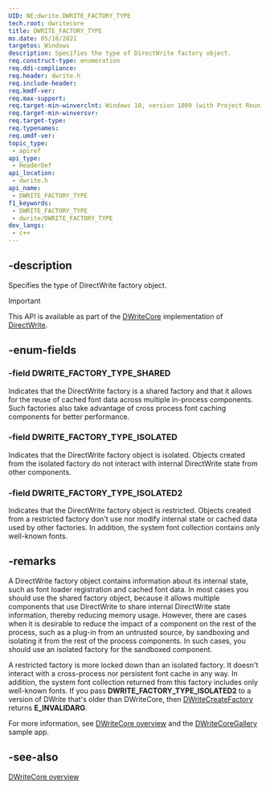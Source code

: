 ```yaml
---
UID: NE:dwrite.DWRITE_FACTORY_TYPE
tech.root: dwritecore
title: DWRITE_FACTORY_TYPE
ms.date: 05/18/2021
targetos: Windows
description: Specifies the type of DirectWrite factory object.
req.construct-type: enumeration
req.ddi-compliance: 
req.header: dwrite.h
req.include-header: 
req.kmdf-ver: 
req.max-support: 
req.target-min-winverclnt: Windows 10, version 1809 (with Project Reunion)
req.target-min-winversvr: 
req.target-type: 
req.typenames: 
req.umdf-ver: 
topic_type:
 - apiref
api_type:
 - HeaderDef
api_location:
 - dwrite.h
api_name:
 - DWRITE_FACTORY_TYPE
f1_keywords:
 - DWRITE_FACTORY_TYPE
 - dwrite/DWRITE_FACTORY_TYPE
dev_langs:
 - c++
---
```


## -description

Specifies the type of DirectWrite factory object.

> [!IMPORTANT]
> This API is available as part of the [DWriteCore](/windows/win32/directwrite/dwritecore-overview) implementation of [DirectWrite](/windows/win32/directwrite).

## -enum-fields

### -field DWRITE_FACTORY_TYPE_SHARED

Indicates that the DirectWrite factory is a shared factory and that it allows for the reuse of cached font data across multiple in-process components. Such factories also take advantage of cross process font caching components for better performance.

### -field DWRITE_FACTORY_TYPE_ISOLATED

Indicates that the DirectWrite factory object is isolated. Objects created from the isolated factory do not interact with internal DirectWrite state from other components.

### -field DWRITE_FACTORY_TYPE_ISOLATED2

Indicates that the DirectWrite factory object is restricted. Objects created from a restricted factory don't use nor modify internal state or cached data used by other factories. In addition, the system font collection contains only well-known fonts.

## -remarks

A DirectWrite factory object contains information about its internal state, such as font loader registration and cached font data. In most cases you should use the shared factory object, because it allows multiple components that use DirectWrite to share internal DirectWrite state information, thereby reducing memory usage. However, there are cases when it is desirable to reduce the impact of a component on the rest of the process, such as a plug-in from an untrusted source,  by sandboxing and isolating it from the rest of the process components. In such cases, you should use an isolated factory for the sandboxed component.

A restricted factory is more locked down than an isolated factory. It doesn't interact with a cross-process nor persistent font cache in any way. In addition, the system font collection returned from this factory includes only well-known fonts. If you pass **DWRITE_FACTORY_TYPE_ISOLATED2** to a version of DWrite that's older than DWriteCore, then [DWriteCreateFactory](/windows/win32/api/dwrite/nf-dwrite-dwritecreatefactory) returns **E_INVALIDARG**.

For more information, see [DWriteCore overview](/windows/win32/directwrite/dwritecore-overview) and the [DWriteCoreGallery](https://github.com/microsoft/Project-Reunion-Samples/tree/main/DWriteCore/DWriteCoreGallery) sample app.

## -see-also

[DWriteCore overview](/windows/win32/directwrite/dwritecore-overview)